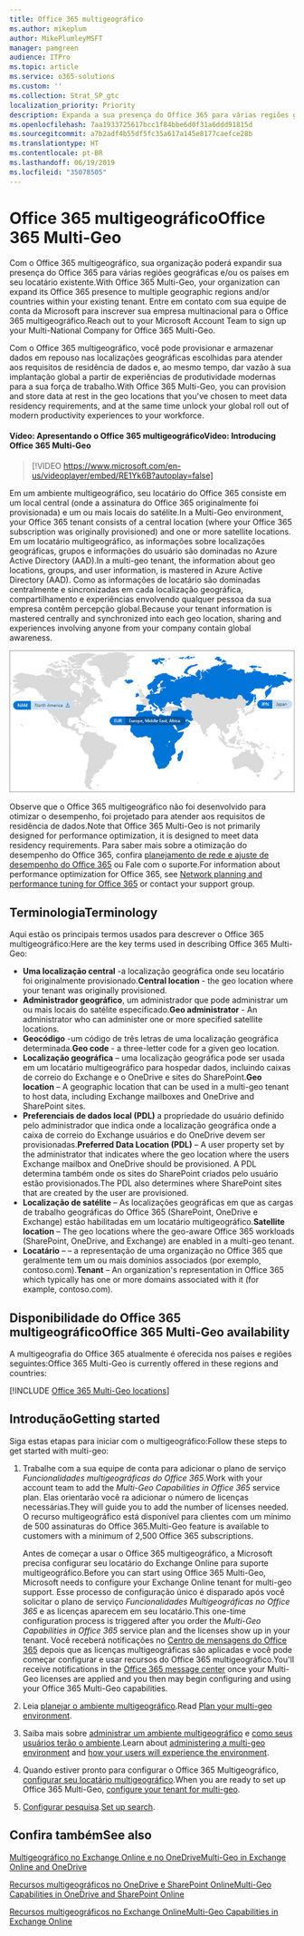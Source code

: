 ```yaml
---
title: Office 365 multigeográfico
ms.author: mikeplum
author: MikePlumleyMSFT
manager: pamgreen
audience: ITPro
ms.topic: article
ms.service: o365-solutions
ms.custom: ''
ms.collection: Strat_SP_gtc
localization_priority: Priority
description: Expanda a sua presença do Office 365 para várias regiões geográficas com o Office 365 multigeográfico.
ms.openlocfilehash: 7aa1933725617bcc1f84bbe6d0f31a6ddd91815d
ms.sourcegitcommit: a7b2adf4b55df5fc35a617a145e8177caefce28b
ms.translationtype: HT
ms.contentlocale: pt-BR
ms.lasthandoff: 06/19/2019
ms.locfileid: "35078505"
---
```

# <a name="office-365-multi-geo"></a><span data-ttu-id="0d0a5-103">Office 365 multigeográfico</span><span class="sxs-lookup"><span data-stu-id="0d0a5-103">Office 365 Multi-Geo</span></span>

<span data-ttu-id="0d0a5-104">Com o Office 365 multigeográfico, sua organização poderá expandir sua presença do Office 365 para várias regiões geográficas e/ou os países em seu locatário existente.</span><span class="sxs-lookup"><span data-stu-id="0d0a5-104">With Office 365 Multi-Geo, your organization can expand its Office 365 presence to multiple geographic regions and/or countries within your existing tenant.</span></span> <span data-ttu-id="0d0a5-105">Entre em contato com sua equipe de conta da Microsoft para inscrever sua empresa multinacional para o Office 365 multigeográfico.</span><span class="sxs-lookup"><span data-stu-id="0d0a5-105">Reach out to your Microsoft Account Team to sign up your Multi-National Company for Office 365 Multi-Geo.</span></span>
  
<span data-ttu-id="0d0a5-106">Com o Office 365 multigeográfico, você pode provisionar e armazenar dados em repouso nas localizações geográficas escolhidas para atender aos requisitos de residência de dados e, ao mesmo tempo, dar vazão à sua implantação global a partir de experiências de produtividade modernas para a sua força de trabalho.</span><span class="sxs-lookup"><span data-stu-id="0d0a5-106">With Office 365 Multi-Geo, you can provision and store data at rest in the geo locations that you've chosen to meet data residency requirements, and at the same time unlock your global roll out of modern productivity experiences to your workforce.</span></span>

#### <a name="video-introducing-office-365-multi-geo"></a><span data-ttu-id="0d0a5-107">Vídeo: Apresentando o Office 365 multigeográfico</span><span class="sxs-lookup"><span data-stu-id="0d0a5-107">Video: Introducing Office 365 Multi-Geo</span></span>

> [!VIDEO https://www.microsoft.com/en-us/videoplayer/embed/RE1Yk6B?autoplay=false]

<span data-ttu-id="0d0a5-108">Em um ambiente multigeográfico, seu locatário do Office 365 consiste em um local central (onde a assinatura do Office 365 originalmente foi provisionada) e um ou mais locais do satélite.</span><span class="sxs-lookup"><span data-stu-id="0d0a5-108">In a Multi-Geo environment, your Office 365 tenant consists of a central location (where your Office 365 subscription was originally provisioned) and one or more satellite locations.</span></span> <span data-ttu-id="0d0a5-109">Em um locatário multigeográfico, as informações sobre localizações geográficas, grupos e informações do usuário são dominadas no Azure Active Directory (AAD).</span><span class="sxs-lookup"><span data-stu-id="0d0a5-109">In a multi-geo tenant, the information about geo locations, groups, and user information, is mastered in Azure Active Directory (AAD).</span></span> <span data-ttu-id="0d0a5-110">Como as informações de locatário são dominadas centralmente e sincronizadas em cada localização geográfica, compartilhamento e experiências envolvendo qualquer pessoa da sua empresa contêm percepção global.</span><span class="sxs-lookup"><span data-stu-id="0d0a5-110">Because your tenant information is mastered centrally and synchronized into each geo location, sharing and experiences involving anyone from your company contain global awareness.</span></span>

![Captura de tela do menu do centro de administração do SharePoint](media/multi-geo-world-map.png)

<span data-ttu-id="0d0a5-112">Observe que o Office 365 multigeográfico não foi desenvolvido para otimizar o desempenho, foi projetado para atender aos requisitos de residência de dados.</span><span class="sxs-lookup"><span data-stu-id="0d0a5-112">Note that Office 365 Multi-Geo is not primarily designed for performance optimization, it is designed to meet data residency requirements.</span></span> <span data-ttu-id="0d0a5-113">Para saber mais sobre a otimização do desempenho do Office 365, confira [planejamento de rede e ajuste de desempenho do Office 365](https://support.office.com/article/e5f1228c-da3c-4654-bf16-d163daee8848) ou Fale com o suporte.</span><span class="sxs-lookup"><span data-stu-id="0d0a5-113">For information about performance optimization for Office 365, see [Network planning and performance tuning for Office 365](https://support.office.com/article/e5f1228c-da3c-4654-bf16-d163daee8848) or contact your support group.</span></span>

## <a name="terminology"></a><span data-ttu-id="0d0a5-114">Terminologia</span><span class="sxs-lookup"><span data-stu-id="0d0a5-114">Terminology</span></span>

<span data-ttu-id="0d0a5-115">Aqui estão os principais termos usados para descrever o Office 365 multigeográfico:</span><span class="sxs-lookup"><span data-stu-id="0d0a5-115">Here are the key terms used in describing Office 365 Multi-Geo:</span></span>

- <span data-ttu-id="0d0a5-116">**Uma localização central** -a localização geográfica onde seu locatário foi originalmente provisionado.</span><span class="sxs-lookup"><span data-stu-id="0d0a5-116">**Central location** - the geo location where your tenant was originally provisioned.</span></span>
- <span data-ttu-id="0d0a5-117">**Administrador geográfico**, um administrador que pode administrar um ou mais locais do satélite especificado.</span><span class="sxs-lookup"><span data-stu-id="0d0a5-117">**Geo administrator** - An administrator who can administer one or more specified satellite locations.</span></span>
- <span data-ttu-id="0d0a5-118">**Geocódigo** -um código de três letras de uma localização geográfica determinada.</span><span class="sxs-lookup"><span data-stu-id="0d0a5-118">**Geo code** - a three-letter code for a given geo location.</span></span>
- <span data-ttu-id="0d0a5-119">**Localização geográfica** – uma localização geográfica pode ser usada em um locatário multigeográfico para hospedar dados, incluindo caixas de correio do Exchange e o OneDrive e sites do SharePoint.</span><span class="sxs-lookup"><span data-stu-id="0d0a5-119">**Geo location** – A geographic location that can be used in a multi-geo tenant to host data, including Exchange mailboxes and OneDrive and SharePoint sites.</span></span>
- <span data-ttu-id="0d0a5-120">**Preferenciais de dados local (PDL)** a propriedade do usuário definido pelo administrador que indica onde a localização geográfica onde a caixa de correio do Exchange usuários e do OneDrive devem ser provisionadas.</span><span class="sxs-lookup"><span data-stu-id="0d0a5-120">**Preferred Data Location (PDL)** – A user property set by the administrator that indicates where the geo location where the users Exchange mailbox and OneDrive should be provisioned.</span></span> <span data-ttu-id="0d0a5-121">A PDL determina também onde os sites do SharePoint criados pelo usuário estão provisionados.</span><span class="sxs-lookup"><span data-stu-id="0d0a5-121">The PDL also determines where SharePoint sites that are created by the user are provisioned.</span></span>
- <span data-ttu-id="0d0a5-122">**Localização de satélite** – As localizações geográficas em que as cargas de trabalho geográficas do Office 365 (SharePoint, OneDrive e Exchange) estão habilitadas em um locatário multigeográfico.</span><span class="sxs-lookup"><span data-stu-id="0d0a5-122">**Satellite location** – The geo locations where the geo-aware Office 365 workloads (SharePoint, OneDrive, and Exchange) are enabled in a multi-geo tenant.</span></span>
- <span data-ttu-id="0d0a5-123">**Locatário** – – a representação de uma organização no Office 365 que geralmente tem um ou mais domínios associados (por exemplo, contoso.com).</span><span class="sxs-lookup"><span data-stu-id="0d0a5-123">**Tenant** – An organization's representation in Office 365 which typically has one or more domains associated with it (for example, contoso.com).</span></span>

## <a name="office-365-multi-geo-availability"></a><span data-ttu-id="0d0a5-124">Disponibilidade do Office 365 multigeográfico</span><span class="sxs-lookup"><span data-stu-id="0d0a5-124">Office 365 Multi-Geo availability</span></span>

<span data-ttu-id="0d0a5-125">A multigeografia do Office 365 atualmente é oferecida nos países e regiões seguintes:</span><span class="sxs-lookup"><span data-stu-id="0d0a5-125">Office 365 Multi-Geo is currently offered in these regions and countries:</span></span>

[!INCLUDE [Office 365 Multi-Geo locations](includes/office-365-multi-geo-locations.md)]

## <a name="getting-started"></a><span data-ttu-id="0d0a5-126">Introdução</span><span class="sxs-lookup"><span data-stu-id="0d0a5-126">Getting started</span></span>

<span data-ttu-id="0d0a5-127">Siga estas etapas para iniciar com o multigeográfico:</span><span class="sxs-lookup"><span data-stu-id="0d0a5-127">Follow these steps to get started with multi-geo:</span></span>

1. <span data-ttu-id="0d0a5-128">Trabalhe com a sua equipe de conta para adicionar o plano de serviço _Funcionalidades multigeográficas do Office 365_.</span><span class="sxs-lookup"><span data-stu-id="0d0a5-128">Work with your account team to add the _Multi-Geo Capabilities in Office 365_ service plan.</span></span> <span data-ttu-id="0d0a5-129">Elas orientarão você ra adicionar o número de licenças necessárias.</span><span class="sxs-lookup"><span data-stu-id="0d0a5-129">They will guide you to add the number of licenses needed.</span></span> <span data-ttu-id="0d0a5-130">O recurso multigeográfico está disponível para clientes com um mínimo de 500 assinaturas do Office 365.</span><span class="sxs-lookup"><span data-stu-id="0d0a5-130">Multi-Geo feature is available to customers with a minimum of 2,500 Office 365 subscriptions.</span></span>

   <span data-ttu-id="0d0a5-131">Antes de começar a usar o Office 365 multigeográfico, a Microsoft precisa configurar seu locatário do Exchange Online para suporte multigeográfico.</span><span class="sxs-lookup"><span data-stu-id="0d0a5-131">Before you can start using Office 365 Multi-Geo, Microsoft needs to configure your Exchange Online tenant for multi-geo support.</span></span> <span data-ttu-id="0d0a5-132">Esse processo de configuração único é disparado após você solicitar o plano de serviço *Funcionalidades Multigeográficas no Office 365* e as licenças aparecem em seu locatário.</span><span class="sxs-lookup"><span data-stu-id="0d0a5-132">This one-time configuration process is triggered after you order the *Multi-Geo Capabilities in Office 365* service plan and the licenses show up in your tenant.</span></span> <span data-ttu-id="0d0a5-133">Você receberá notificações no [Centro de mensagens do Office 365](https://support.office.com/article/38FB3333-BFCC-4340-A37B-DEDA509C2093) depois que as licenças multigeográficas são aplicadas e você pode começar configurar e usar recursos do Office 365 multigeográfico.</span><span class="sxs-lookup"><span data-stu-id="0d0a5-133">You'll receive notifications in the [Office 365 message center](https://support.office.com/article/38FB3333-BFCC-4340-A37B-DEDA509C2093) once your Multi-Geo licenses are applied and you then may begin configuring and using your Office 365 Multi-Geo capabilities.</span></span>

2. <span data-ttu-id="0d0a5-134">Leia [planejar o ambiente multigeográfico](plan-for-multi-geo.md).</span><span class="sxs-lookup"><span data-stu-id="0d0a5-134">Read [Plan your multi-geo environment](plan-for-multi-geo.md).</span></span>

3. <span data-ttu-id="0d0a5-135">Saiba mais sobre [administrar um ambiente multigeográfico](administering-a-multi-geo-environment.md) e [como seus usuários terão o ambiente](multi-geo-user-experience.md).</span><span class="sxs-lookup"><span data-stu-id="0d0a5-135">Learn about [administering a multi-geo environment](administering-a-multi-geo-environment.md) and [how your users will experience the environment](multi-geo-user-experience.md).</span></span>

4. <span data-ttu-id="0d0a5-136">Quando estiver pronto para configurar o Office 365 Multigeográfico, [configurar seu locatário multigeográfico](multi-geo-tenant-configuration.md).</span><span class="sxs-lookup"><span data-stu-id="0d0a5-136">When you are ready to set up Office 365 Multi-Geo, [configure your tenant for multi-geo](multi-geo-tenant-configuration.md).</span></span>

5. <span data-ttu-id="0d0a5-137">[Configurar pesquisa](configure-search-for-multi-geo.md).</span><span class="sxs-lookup"><span data-stu-id="0d0a5-137">[Set up search](configure-search-for-multi-geo.md).</span></span>

## <a name="see-also"></a><span data-ttu-id="0d0a5-138">Confira também</span><span class="sxs-lookup"><span data-stu-id="0d0a5-138">See also</span></span>

[<span data-ttu-id="0d0a5-139">Multigeográfico no Exchange Online e no OneDrive</span><span class="sxs-lookup"><span data-stu-id="0d0a5-139">Multi-Geo in Exchange Online and OneDrive</span></span>](https://Aka.ms/GoMultiGeo)

[<span data-ttu-id="0d0a5-140">Recursos multigeográficos no OneDrive e SharePoint Online</span><span class="sxs-lookup"><span data-stu-id="0d0a5-140">Multi-Geo Capabilities in OneDrive and SharePoint Online</span></span>](https://docs.microsoft.com/office365/enterprise/multi-geo-capabilities-in-onedrive-and-sharepoint-online-in-office-365)

[<span data-ttu-id="0d0a5-141">Recursos multigeográficos no Exchange Online</span><span class="sxs-lookup"><span data-stu-id="0d0a5-141">Multi-Geo Capabilities in Exchange Online</span></span>](https://docs.microsoft.com/office365/enterprise/multi-geo-capabilities-in-exchange-online)
